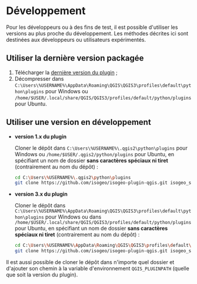 # Développement

Pour les développeurs ou à des fins de test, il est possible d'utiliser les versions au plus proche du développement. Les méthodes décrites ici sont destinées aux développeurs ou utilisateurs expérimentés.

## Utiliser la dernière version packagée

1. Télécharger la [dernière version du plugin](https://github.com/isogeo/isogeo-plugin-qgis/releases) ;
2. Décompresser dans `C:\Users\%USERNAME%\AppData\Roaming\QGIS\QGIS3\profiles\default\python\plugins` pour Windows ou `/home/$USER/.local/share/QGIS/QGIS3/profiles/default/python/plugins` pour Ubuntu.

## Utiliser une version en développement

* **version 1.x du plugin**

    Cloner le dépôt dans `C:\Users\%USERNAME%\.qgis2\python\plugins` pour Windows ou `/home/$USER/.qgis2/python/plugins` pour Ubuntu, en spécifiant un nom de dossier **sans caractères spéciaux ni tiret** (contrairement au nom du dépôt) :

    ```bash
    cd C:\Users\%USERNAME%\.qgis2\python\plugins
    git clone https://github.com/isogeo/isogeo-plugin-qgis.git isogeo_search_engine_dev --branch qgis2
    ```

* **version 3.x du plugin**

    Cloner le dépôt dans `C:\Users\%USERNAME%\AppData\Roaming\QGIS\QGIS3\profiles\default\python\plugins` pour Windows ou dans `/home/$USER/.local/share/QGIS/QGIS3/profiles/default/python/plugins` pour Ubuntu, en spécifiant un nom de dossier **sans caractères spéciaux ni tiret** (contrairement au nom du dépôt) :

    ```bash
    cd C:\Users\%USERNAME%\AppData\Roaming\QGIS\QGIS3\profiles\default\python\plugins
    git clone https://github.com/isogeo/isogeo-plugin-qgis.git isogeo_search_engine_dev
    ```

Il est aussi possible de cloner le dépôt dans n'importe quel dossier et d'ajouter son chemin à la variable d'environnement `QGIS_PLUGINPATH` (quelle que soit la version du plugin).
